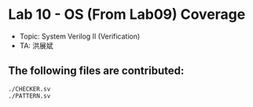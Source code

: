 # Lab 10 - OS (From Lab09) Coverage

- Topic: System Verilog II (Verification)  
- TA: 洪展斌  

## The following files are contributed:  
```
./CHECKER.sv
./PATTERN.sv
```
